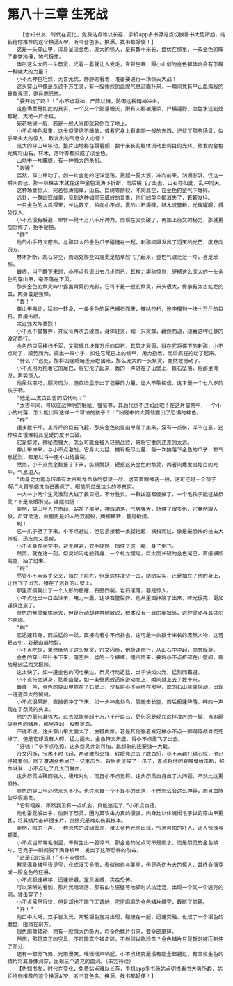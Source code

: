 # 第八十三章 生死战
        【告知书友，时代在变化，免费站点难以长存，手机app多书源站点切换看书大势所趋，站长给你推荐的这个换源APP，听书音色多、换源、找书都好使！】
       这是一头穿山甲，浑身呈淡金色，庞大的惊人，足有数十米长，盘伏在那里，一双金色的眸子非常冷漠，煞气极重。
       体形这么大的一头祭灵，光看一看就让人发毛，脊背生寒，跟小山似的金色躯体内会有怎样一种强大的力量？
       小不点神色坦然，无喜无忧，静静的看着，准备要进行一场惊天大战！
       这头穿山甲像是杀过千万生灵，有一股惨烈的血腥气息迎面扑来，一瞬间竟有尸山血海般的景象浮现，诡异而恐怖。
       “要开始了吗？！”小不点凝神，严阵以待，防御这种精神冲击。
       这些场景是如此的真实，一个又一个部落毁灭，所有人都被屠杀，尸横遍野，血色水洼到处都是，大地一片赤红。
       宛若地狱一般，若是一般人当即就软倒在了地上。
       小不点神色凝重，这头祭灵绝不简单，或者它身上有非同一般的东西，记载了那些场景，似乎来头大的惊人，散发出的气息令人心悸！
       庞大的穿山甲移动，整片山地都在跟着颤，数十米长的躯体流动出刺目的光辉，散发的金色光辉将山石、林木、落叶等都染成了淡金色。
       山地中一片朦胧，有一种强大的杀机。
       “轰隆”
       突然，穿山甲动了，如一片金色的汪洋浩荡，震起一股大浪，冲向前来，汹涌澎湃。仅这一瞬间而已，那一株株古木就在这种金色浪涛下折断，而后横飞了出去，山石亦如此，乱冲向天。
       这种场景惊人，宛若惊涛拍岸，山石、巨树等断裂，冲向高空，在金色的罡气下爆碎。
       远处，一群凶寇战栗，见到这种如同天威般的景象，他们凶戾全都消失了，簌簌发抖。
       一只金色的大爪探来，长达数丈，拍向小不点，震的山石爆碎，林木成齑粉，光辉耀眼，威势惊人。
       小不点没有躲避，单臂一晃十万八千斤神力，而现在又突破了，再加上符文的秘力，那就更加恐怖了，抬手硬撼。
       “砰”
       他的小手符文密布，与那巨大的金色爪子碰撞在一起，刹那间爆发出了滔天的光芒，席卷向四方。
       林木折断，乱石穿空，而远处那些凶寇更是枯草般飞了起来，金色气浪茫茫一片，甚是恐怖。
       最终，当宁静下来时，小不点只退出去几步而已，其神力堪称惊世，硬撼这么庞大的一头金色的穿山甲，毫不落在下风。
       那头金色的祭灵眸中露出奇异的光彩，它可不是一般的祭灵，来头很大，传承有太古虬龙的血，肉身最是强悍。
       “轰！”
       穿山甲再动，猛的一转身，一条金色的尾巴横扫而来，摧枯拉朽，途中撞到一块十万斤的巨石，直接击断。
       太过强大与暴烈！
       小不点不曾鲁莽，并没有再次去硬撼，身体轻灵，如一只灵蝶，翩然而退，随着这种狂暴的波动而行。
       金色的巨尾横扫千军，又劈碎几块数万斤的巨石，其势才衰弱。就在它将停下的刹那，小不点动了，顺势而为，探出一双小手，扣住它尾巴上的鳞甲，用力抱着，而后疯狂抡动了起来。
       “什么？”远处，那群凶寇眼睛差点瞪出来，那么庞大的一头祭灵，竟然被撼动了。
       小不点用力抱着它的尾巴，将它抡了起来，轰的一声砸在了山壁上，巨石坠落，将那里淹没，声势惊人。
       他虽然取巧，顺势而为，但依旧显示出了狂暴的力量，让人不敢相信，这才是一个七八岁的孩子啊。
       “他是……太古凶兽的后代吗？”
       “太古年间，可以征战神明的睚眦、饕餮等，其后代也不过如此吧！在这片蛮荒中，一个小小的村落，怎么能出现这样一个可怕的孩子？！”凶寇中的大首领露出了恐惧的神色。
       “砰”
       诸多数千斤、上万斤的巨石飞起，那头金色的穿山甲爬了出来，没有一点伤，浑不在意，这种攻击很难将其坚硬的皮甲击破。
       它是祭灵，神秘而强大，怎么可能会被人轻易战败，离将它重创还差的太远。
       穿山甲冲来，与小不点激战，它身大力猛，拥有极尽力量，每一次拍落下金色的爪子，都气息猛烈，都足以将一座小山给震裂。
       然而，小不点竟全都接了下来，纵横腾跃，硬撼这头金色的祭灵，两者间爆发出炫目的光华，气息迫人。
       “肉身之力能与传承有太古虬龙血脉的祭灵一战，这简直跟神话一般，这可还是一个孩子啊。”大首领感觉自己要疯了，眼前所见是这么的不真实。
       一大一小两个生灵激烈大战了数百招，不分胜负。一群凶寇都傻掉了，一个毛孩子能征战祭灵？不是亲眼所见，谁能相信！
       突然，穿山甲人立而起，站在了那里，神辉洒落，气势强大，矫健了很多倍，它竟然跟人一般，爪臂灵活，后腿更是如人的双腿般，腾挪移转，甚是敏捷。
       刷！
       它一爪子劈了下来，小不点避过，但它紧接着一条腿抬起，横扫而过，像是最恐怖的技击大师般，迅疾而又暴戾。
       小不点身在半空中，避无可避，双手硬撼，挡住了这一腿，身子倒飞。
       然而，就在这一刻，祭灵如闪电般转身，一个虬龙摆尾，巨大而长硕的金色尾巴，直接横断高空，抽了过来。
       “砰”
       尽管小不点双手交叉，挡在了前方，但是这样凌空一击，结结实实，还是抽在了他的身上，让他飞了出去，撞在了远处的山壁上。
       那里直接就出了一个人形的窟窿，石壁四裂，岩石滚落，甚是惊人。
       小不点吐出一口血沫子，用力一震，这块石壁裂开，他从里面挣脱了出来，眸光很亮，更加谨慎注意了。
       金色的祭灵躯体庞大，但是行动却非常地敏锐，根本没有一丝的笨拙感，这种灵动与其体形不相称。
       “刷”
       它迅速转身，而后猛的一跃，直接向着小不点扑去，这可是一头数十米长的庞然大物，这若是击中，必是山崩地裂。
       小不点吃惊，果然低估了这头祭灵，符文闪烁，他极速而行，从山石中冲起，向旁躲避。
       金色的穿山甲扑杀下来，落空后，猛的一个横跨，撞击而来，要将小不点挤碎在山壁间，端的是凶猛而又狠辣。
       这太快了，如一道金色的闪电横过，祭灵行动迅猛，出手快如火光，猛烈而霸道。
       小不点符文满身，贴着山壁，如一条壁虎般迅疾游动而上，瞬间就上去了数十米。
       轰隆一声，金色的穿山甲靠在了石壁上，没有将小不点挤在那里，震的石山隆隆摇动，出现一道道巨大的裂缝。
       小不点很果断，直接俯冲了下来，如一头神禽幼鸟，展翅击长空，而后极速降落，砰的一声踏在了祭灵的头上。
       他的力量何其强大，过去就能举起十万八千斤巨石，更何况是现在这样凌厉的一脚，当即踢碎金色的鳞片，那里冲起一股祭灵血。
       不得不说，这头穿山甲太强大了，皮糙肉厚，若是其他强者肯定被小不点一脚踢碎颅骨而死掉了，但是它却没有大碍，猛力摇头，金色符文炽盛，将小不点震飞了出去。
       “好强！”小不点吃惊，这头祭灵非常可怕，比想象的还要强一大截。
       符文闪烁，宝术不时飞起，两者激烈交锋，转眼竟过去了数百招，小不点越打越心惊，他已经被重创。除了遭遇金色尾巴一记重击外，背后更是挨了一爪子，差点将他的脊椎骨给击断，鲜血淋淋，小不点吐了几大口鲜血。
       这头祭灵凶残而强大，极难对付，而且小不点觉得，这头祭灵自身出了大问题，不然比这更恐怖。
       金色的穿山甲必然来头不小，也许来自一个不算小的部落，不然怎么会这么神异，而且血脉似乎很高贵。
       “它有暗疾，不然我没有一点机会，只能逃走了。”小不点自语。
       他也雷霆般出手，伤到了祭灵，因为其攻击力真的很强，肉身比以体魄闻名于世的穿山甲更甚，将其鳞片击碎很多片，但终究是难以伤其根本。
       突然，嗡的一声，一种恐怖的波动震开，漫天金色光雨出现，气息可怕的吓人，让人惊悚与颤栗。
       小不点当即寒毛倒竖，脊背生出一股凉气，那金色的光点可不是雨水，而是祭灵的金色鳞片，它竟于一瞬间脱下满身鳞甲，发出了这等恐怖的攻击。
       “这是它的宝具！”小不点悚然。
       祭灵满身鳞甲皆是宝，化成漫天金雨，看似绚烂与美丽，但是杀伤力大的惊人，最终会演变成一股金色的狂暴。
       小不点极速横移，迅速躲避，宝具发威，实在恐怖。
       可以清晰的看到，那片光雨洒落，那石山与崖壁等地顿时坑坑洼洼，出现一个又一个透亮的洞，被击穿了！
       小不点虽然很快，但是却也不能飞天遁地，密密麻麻的金色鳞片横空，截断了前路。
       “开！”
       他口中大喝，双手皆发光，两轮银色宝月出现，碰撞在一起，迅速交融，化成了一个银色的磨盘，阻挡在前方。
       银色磨盘转动，拥有一股强大的吸力，将金色鳞片引来，要全部磨碎。
       然而，那是真正的宝具，不可能真个被击碎，不然何以称珍贵？金色鳞片只是暂时被压制住了部分。
       还有一部分飞舞，光雨漫天，噗噗噗声响起，小不点终究是没有能全部避过，有三枚金色的鳞片将其身体洞穿，出现三个透亮的血洞。（未完待续）
       【告知书友，时代在变化，免费站点难以长存，手机app多书源站点切换看书大势所趋，站长给你推荐的这个换源APP，听书音色多、换源、找书都好使！】